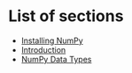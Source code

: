 # List of sections

- [Installing NumPy](installing-numpy.md)
- [Introduction](introduction.md)
- [NumPy Data Types](datatypes.md)
